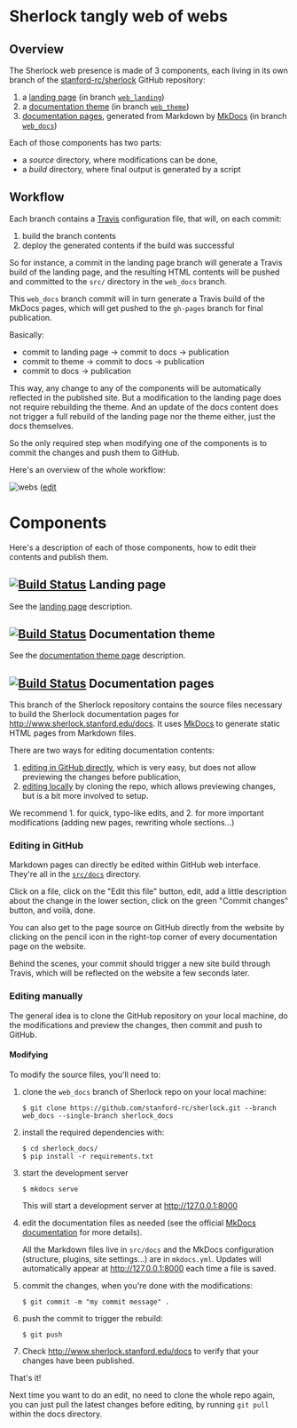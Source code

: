 # Sherlock tangly web of webs

## Overview

The Sherlock web presence is made of 3 components, each living in its own
branch of the [stanford-rc/sherlock](https://github.com/stanford-rc/sherlock) GitHub repository:

  1. a [landing page][url_landing_branch] (in branch [`web_landing`][url_landing_branch])
  2. a [documentation theme][url_theme_branch] (in branch [`web_theme`][url_theme_branch])
  3. [documentation pages](#documentation-pages), generated from Markdown by
     [MkDocs][url_mkdocs] (in branch [`web_docs`][url_docs_branch])

Each of those components has two parts:

  * a *source* directory, where modifications can be done,
  * a *build* directory, where final output is generated by a script

## Workflow

Each branch contains a [Travis][url_travis] configuration file, that will, on
each commit:

1. build the branch contents
2. deploy the generated contents if the build was successful

So for instance, a commit in the landing page branch will generate a Travis
build of the landing page, and the resulting HTML contents will be pushed and
committed to the `src/` directory in the `web_docs` branch.

This `web_docs` branch commit will in turn generate a Travis build of the
MkDocs pages, which will get pushed to the `gh-pages` branch for final
publication.

Basically:
* commit to landing page -> commit to docs -> publication
* commit to theme -> commit to docs -> publication
* commit to docs -> publication

This way, any change to any of the components will be automatically reflected
in the published site. But a modification to the landing page does not require
rebuilding the theme. And an update of the docs content does not trigger a full
rebuild of the landing page nor the theme either, just the docs themselves.

So the only required step when modifying one of the components is to commit the
changes and push them to GitHub.

Here's an overview of the whole workflow:

![webs][url_webs]
([edit][url_webs_edit]




# Components

Here's a description of each of those components, how to edit their contents
and publish them.

## [![Build Status][img_landing_buildstatus]][url_travis_branches] Landing page

See the [landing page][url_landing_branch] description.


## [![Build Status][img_theme_buildstatus]][url_travis_branches] Documentation theme

See the [documentation theme page][url_theme_branch] description.


## [![Build Status][img_docs_buildstatus]][url_travis_branches] Documentation pages

This branch of the Sherlock repository contains the source files necessary to
build the Sherlock documentation pages for
http://www.sherlock.stanford.edu/docs. It uses [MkDocs][url_mkdocs] to generate
static HTML pages from Markdown files.

There are two ways for editing documentation contents:
1. [editing in GitHub directly](#editing-in-github), which is very easy, but does not allow previewing the
   changes before publication,
2. [editing locally](#editing-locally) by cloning the repo, which allows previewing changes, but is a bit
   more involved to setup.

We recommend 1. for quick, typo-like edits, and 2. for more important
modifications (adding new pages, rewriting whole sections...)

### Editing in GitHub

Markdown pages can directly be edited within GitHub web interface. They're all
in the [`src/docs`](https://github.com/stanford-rc/sherlock/tree/web_docs/src/docs)
directory.

Click on a file, click on the "Edit this file" button, edit, add a little
description about the change in the lower section, click on the green "Commit
changes" button, and voilà, done.

You can also get to the page source on GitHub directly from the website by
clicking on the pencil icon in the right-top corner of every documentation page
on the website.

Behind the scenes, your commit should trigger a new site build through Travis,
which will be reflected on the website a few seconds later.


### Editing manually

The general idea is to clone the GitHub repository on your local machine, do
the modifications and preview the changes, then commit and push to GitHub.

#### Modifying

To modify the source files, you'll need to:

1. clone the `web_docs` branch of Sherlock repo on your local machine:
   ```
   $ git clone https://github.com/stanford-rc/sherlock.git --branch web_docs --single-branch sherlock_docs
   ```
2. install the required dependencies with:
   ```
   $ cd sherlock_docs/
   $ pip install -r requirements.txt
   ```
3. start the development server
   ```
   $ mkdocs serve
   ```
   This will start a development server at http://127.0.0.1:8000

4. edit the documentation files as needed (see the official [MkDocs
   documentation][url_mkdocs] for more details).

    All the Markdown files live in `src/docs` and the MkDocs configuration
    (structure, plugins, site settings...) are in `mkdocs.yml`. Updates will
    automatically appear at http://127.0.0.1:8000 each time a file is saved.

5. commit the changes, when you're done with the modifications:
   ```
   $ git commit -m "my commit message" .
   ```

6. push the commit to trigger the rebuild:
   ```
   $ git push
   ```

7. Check http://www.sherlock.stanford.edu/docs to verify that your changes have
   been published.


That's it!

Next time you want to do an edit, no need to clone the whole repo again, you
can just pull the latest changes before editing, by running `git pull` within
the docs directory.



[url_mkdocs]:           http://mkdocs.org
[url_travis]:           https://travisci.com
[url_travis_branches]:  https://travis-ci.com/stanford-rc/sherlock/branches

[url_repo]:             https://github.com/stanford-rc/sherlock
[url_landing_branch]:   https://github.com/stanford-rc/sherlock/tree/web_landing
[url_theme_branch]:     https://github.com/stanford-rc/sherlock/tree/web_theme
[url_docs_branch]:      https://github.com/stanford-rc/sherlock/tree/web_docs
[url_mkdocs_material]:  https://squidfunk.github.io/mkdocs-material

[url_webs]:      https://docs.google.com/drawings/d/1ja1TyamMKqiemhwW7ZJgdSbmD9wy7xGXhPkNxOEvPE4/pub?w=842&amp;h=715
[url_webs_edit]: https://docs.google.com/drawings/d/1ja1TyamMKqiemhwW7ZJgdSbmD9wy7xGXhPkNxOEvPE4/edit

[img_landing_buildstatus]: https://travis-ci.com/stanford-rc/sherlock.svg?token=uginarQXUTdAZXLFvqnS&branch=web_landing
[img_theme_buildstatus]:   https://travis-ci.com/stanford-rc/sherlock.svg?token=uginarQXUTdAZXLFvqnS&branch=web_theme
[img_docs_buildstatus]:    https://travis-ci.com/stanford-rc/sherlock.svg?token=uginarQXUTdAZXLFvqnS&branch=web_docs

